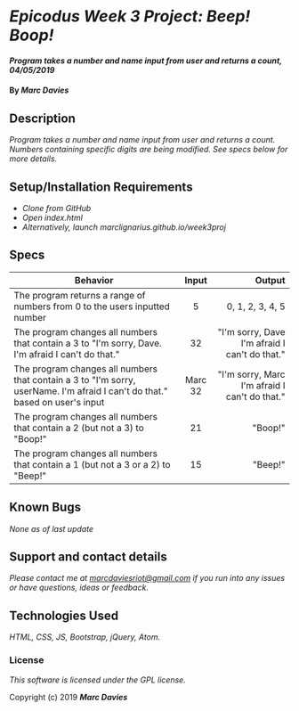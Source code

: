 # _Epicodus Week 3 Project: Beep! Boop!_

#### _Program takes a number and name input from user and returns a count, 04/05/2019_

#### By _**Marc Davies**_

## Description

_Program takes a number and name input from user and returns a count. Numbers containing specific digits are being modified. See specs below for more details._

## Setup/Installation Requirements

* _Clone from GitHub_
* _Open index.html_
* _Alternatively, launch marclignarius.github.io/week3proj_

## Specs

| Behavior | Input | Output |
| ------------- |:-------------:| -----:|
| The program returns a range of numbers from 0 to the users inputted number | 5 | 0, 1, 2, 3, 4, 5 |
| The program changes all numbers that contain a 3 to "I'm sorry, Dave. I'm afraid I can't do that." | 32 | "I'm sorry, Dave I'm afraid I can't do that." |
| The program changes all numbers that contain a 3 to "I'm sorry, userName. I'm afraid I can't do that." based on user's input | Marc 32 | "I'm sorry, Marc I'm afraid I can't do that." |
| The program changes all numbers that contain a 2 (but not a 3) to "Boop!" | 21 | "Boop!" |
| The program changes all numbers that contain a 1 (but not a 3 or a 2) to "Beep!" | 15 | "Beep!" |

## Known Bugs

_None as of last update_

## Support and contact details

_Please contact me at marcdaviesriot@gmail.com if you run into any issues or have questions, ideas or feedback._

## Technologies Used

_HTML, CSS, JS, Bootstrap, jQuery, Atom._

### License

*This software is licensed under the GPL license.*

Copyright (c) 2019 **_Marc Davies_**
